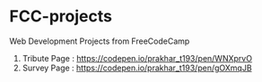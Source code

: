 # FCC-projects
Web Development Projects from FreeCodeCamp
1) Tribute Page : https://codepen.io/prakhar_t193/pen/WNXprvO
2) Survey Page : https://codepen.io/prakhar_t193/pen/gOXmqJB
